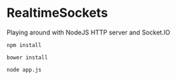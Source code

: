 RealtimeSockets
===============

Playing around with NodeJS HTTP server and Socket.IO


``` 
npm install
```

```
bower install
```

```
node app.js
```
